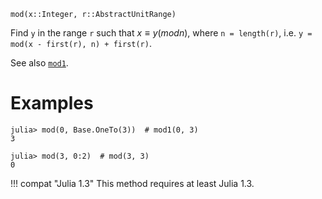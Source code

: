 ```
mod(x::Integer, r::AbstractUnitRange)
```

Find `y` in the range `r` such that $x ≡ y (mod n)$, where `n = length(r)`, i.e. `y = mod(x - first(r), n) + first(r)`.

See also [`mod1`](@ref).

# Examples

```jldoctest
julia> mod(0, Base.OneTo(3))  # mod1(0, 3)
3

julia> mod(3, 0:2)  # mod(3, 3)
0
```

!!! compat "Julia 1.3"
    This method requires at least Julia 1.3.

